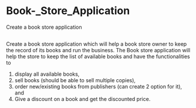 # Book-_Store_Application
Create a book store application
## 
Create a book store application which will help a book store owner to keep the record of its 
books and run the business. The Book store application will help the store to keep the list of available 
books and have the functionalities to 
1. display all available books,
2. sell books (should be able to sell multiple copies), 
3. order new/existing books from publishers (can create 2 option for it), and
4. Give a discount on a book and get the discounted price.
